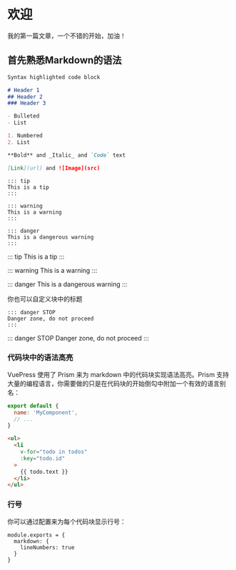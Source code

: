# 欢迎

我的第一篇文章，一个不错的开始，加油！

## 首先熟悉Markdown的语法

```markdown
Syntax highlighted code block

# Header 1
## Header 2
### Header 3

- Bulleted
- List

1. Numbered
2. List

**Bold** and _Italic_ and `Code` text

[Link](url) and ![Image](src)
```

```
::: tip
This is a tip
:::

::: warning
This is a warning
:::

::: danger
This is a dangerous warning
:::
```

::: tip
This is a tip
:::

::: warning
This is a warning
:::

::: danger
This is a dangerous warning
:::

你也可以自定义块中的标题

```
::: danger STOP
Danger zone, do not proceed
:::
```

::: danger STOP
Danger zone, do not proceed
:::

### 代码块中的语法高亮

VuePress 使用了 Prism 来为 markdown 中的代码块实现语法高亮。Prism 支持大量的编程语言，你需要做的只是在代码块的开始倒勾中附加一个有效的语言别名：

```js
export default {
  name: 'MyComponent',
  // ...
}
```

```html
<ul>
  <li
    v-for="todo in todos"
    :key="todo.id"
  >
    {{ todo.text }}
  </li>
</ul>
```

### 行号

你可以通过配置来为每个代码块显示行号：

```
module.exports = {
  markdown: {
    lineNumbers: true
  }
}
```
